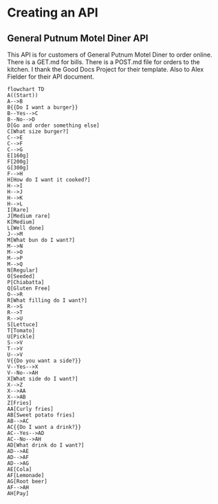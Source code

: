 # Creating an API
## General Putnum Motel Diner API
This API is for customers of General Putnum Motel Diner to order online.
There is a GET.md for bills. There is a POST.md file for orders to the kitchen. I thank the Good Docs Project for their template. Also to Alex Fielder for their API document.  
```mermaid
flowchart TD
A((Start))
A-->B
B{{Do I want a burger}}
B--Yes-->C
B--No-->D
D[Go and order something else]
C[What size burger?]
C-->E
C-->F
C-->G
E[160g]
F[200g]
G[300g]
F-->H
H[How do I want it cooked?]
H-->I
H-->J
H-->K
H-->L
I[Rare]
J[Medium rare]
K[Medium]
L[Well done]
J-->M
M[What bun do I want?]
M-->N
M-->O
M-->P
M-->Q
N[Regular]
O[Seeded]
P[Chiabatta]
Q[Gluten Free]
O-->R
R[What filling do I want?]
R-->S
R-->T
R-->U
S[Lettuce]
T[Tomato]
U[Pickle]
S-->V
T-->V
U-->V
V{{Do you want a side?}}
V--Yes-->X
V--No-->AH
X[What side do I want?]
X-->Z
X-->AA
X-->AB
Z[Fries]
AA[Curly fries]
AB[Sweet potato fries]
AB-->AC
AC{{Do I want a drink?}}
AC--Yes-->AD
AC--No-->AH
AD[What drink do I want?]
AD-->AE
AD-->AF
AD-->AG
AE[Cola]
AF[Lemonade]
AG[Root beer]
AF-->AH
AH[Pay]
```
